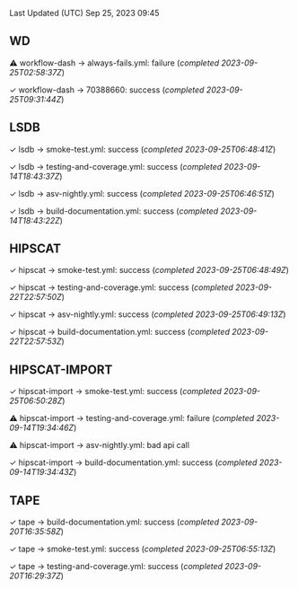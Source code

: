 Last Updated (UTC) Sep 25, 2023 09:45

## WD

⚠ workflow-dash → always-fails.yml: failure (_completed 2023-09-25T02:58:37Z_)

✓ workflow-dash → 70388660: success (_completed 2023-09-25T09:31:44Z_)

## LSDB

✓ lsdb → smoke-test.yml: success (_completed 2023-09-25T06:48:41Z_)

✓ lsdb → testing-and-coverage.yml: success (_completed 2023-09-14T18:43:37Z_)

✓ lsdb → asv-nightly.yml: success (_completed 2023-09-25T06:46:51Z_)

✓ lsdb → build-documentation.yml: success (_completed 2023-09-14T18:43:22Z_)

## HIPSCAT

✓ hipscat → smoke-test.yml: success (_completed 2023-09-25T06:48:49Z_)

✓ hipscat → testing-and-coverage.yml: success (_completed 2023-09-22T22:57:50Z_)

✓ hipscat → asv-nightly.yml: success (_completed 2023-09-25T06:49:13Z_)

✓ hipscat → build-documentation.yml: success (_completed 2023-09-22T22:57:53Z_)

## HIPSCAT-IMPORT

✓ hipscat-import → smoke-test.yml: success (_completed 2023-09-25T06:50:28Z_)

⚠ hipscat-import → testing-and-coverage.yml: failure (_completed 2023-09-14T19:34:46Z_)

⚠ hipscat-import → asv-nightly.yml: bad api call

✓ hipscat-import → build-documentation.yml: success (_completed 2023-09-14T19:34:43Z_)

## TAPE

✓ tape → build-documentation.yml: success (_completed 2023-09-20T16:35:58Z_)

✓ tape → smoke-test.yml: success (_completed 2023-09-25T06:55:13Z_)

✓ tape → testing-and-coverage.yml: success (_completed 2023-09-20T16:29:37Z_)

